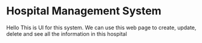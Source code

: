 # Hospital Management System
Hello
This is UI for this system.
We can use this web page to create, update, delete and see all the information in this hospital
